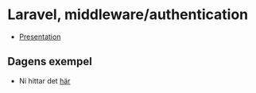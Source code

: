 # Laravel, middleware/authentication

- [Presentation](laravel.pdf)

## Dagens exempel

- Ni hittar det [här](7.zip)
